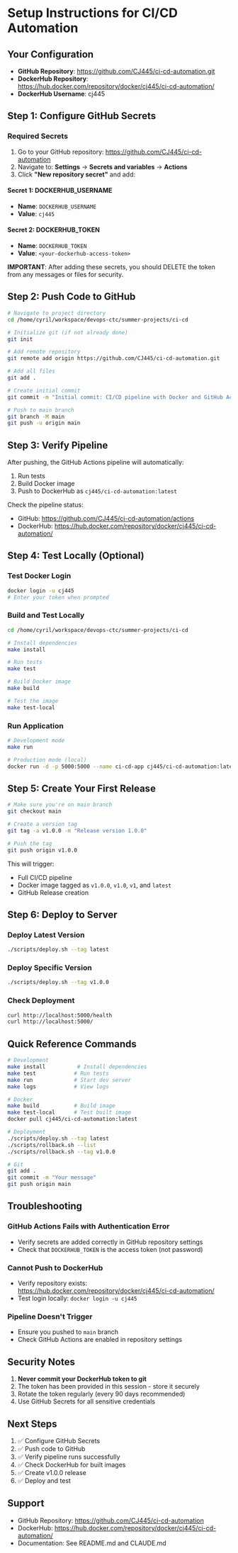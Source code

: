 # Setup Instructions for CI/CD Automation

## Your Configuration

- **GitHub Repository**: https://github.com/CJ445/ci-cd-automation.git
- **DockerHub Repository**: https://hub.docker.com/repository/docker/cj445/ci-cd-automation/
- **DockerHub Username**: cj445

## Step 1: Configure GitHub Secrets

### Required Secrets

1. Go to your GitHub repository: https://github.com/CJ445/ci-cd-automation
2. Navigate to: **Settings** → **Secrets and variables** → **Actions**
3. Click **"New repository secret"** and add:

#### Secret 1: DOCKERHUB_USERNAME
- **Name**: `DOCKERHUB_USERNAME`
- **Value**: `cj445`

#### Secret 2: DOCKERHUB_TOKEN
- **Name**: `DOCKERHUB_TOKEN`
- **Value**: `<your-dockerhub-access-token>`

**IMPORTANT**: After adding these secrets, you should DELETE the token from any messages or files for security.

## Step 2: Push Code to GitHub

```bash
# Navigate to project directory
cd /home/cyril/workspace/devops-ctc/summer-projects/ci-cd

# Initialize git (if not already done)
git init

# Add remote repository
git remote add origin https://github.com/CJ445/ci-cd-automation.git

# Add all files
git add .

# Create initial commit
git commit -m "Initial commit: CI/CD pipeline with Docker and GitHub Actions"

# Push to main branch
git branch -M main
git push -u origin main
```

## Step 3: Verify Pipeline

After pushing, the GitHub Actions pipeline will automatically:
1. Run tests
2. Build Docker image
3. Push to DockerHub as `cj445/ci-cd-automation:latest`

Check the pipeline status:
- GitHub: https://github.com/CJ445/ci-cd-automation/actions
- DockerHub: https://hub.docker.com/repository/docker/cj445/ci-cd-automation/

## Step 4: Test Locally (Optional)

### Test Docker Login
```bash
docker login -u cj445
# Enter your token when prompted
```

### Build and Test Locally
```bash
cd /home/cyril/workspace/devops-ctc/summer-projects/ci-cd

# Install dependencies
make install

# Run tests
make test

# Build Docker image
make build

# Test the image
make test-local
```

### Run Application
```bash
# Development mode
make run

# Production mode (local)
docker run -d -p 5000:5000 --name ci-cd-app cj445/ci-cd-automation:latest
```

## Step 5: Create Your First Release

```bash
# Make sure you're on main branch
git checkout main

# Create a version tag
git tag -a v1.0.0 -m "Release version 1.0.0"

# Push the tag
git push origin v1.0.0
```

This will trigger:
- Full CI/CD pipeline
- Docker image tagged as `v1.0.0`, `v1.0`, `v1`, and `latest`
- GitHub Release creation

## Step 6: Deploy to Server

### Deploy Latest Version
```bash
./scripts/deploy.sh --tag latest
```

### Deploy Specific Version
```bash
./scripts/deploy.sh --tag v1.0.0
```

### Check Deployment
```bash
curl http://localhost:5000/health
curl http://localhost:5000/
```

## Quick Reference Commands

```bash
# Development
make install          # Install dependencies
make test            # Run tests
make run             # Start dev server
make logs            # View logs

# Docker
make build           # Build image
make test-local      # Test built image
docker pull cj445/ci-cd-automation:latest

# Deployment
./scripts/deploy.sh --tag latest
./scripts/rollback.sh --list
./scripts/rollback.sh --tag v1.0.0

# Git
git add .
git commit -m "Your message"
git push origin main
```

## Troubleshooting

### GitHub Actions Fails with Authentication Error
- Verify secrets are added correctly in GitHub repository settings
- Check that `DOCKERHUB_TOKEN` is the access token (not password)

### Cannot Push to DockerHub
- Verify repository exists: https://hub.docker.com/repository/docker/cj445/ci-cd-automation/
- Test login locally: `docker login -u cj445`

### Pipeline Doesn't Trigger
- Ensure you pushed to `main` branch
- Check GitHub Actions are enabled in repository settings

## Security Notes

1. **Never commit your DockerHub token to git**
2. The token has been provided in this session - store it securely
3. Rotate the token regularly (every 90 days recommended)
4. Use GitHub Secrets for all sensitive credentials

## Next Steps

1. ✅ Configure GitHub Secrets
2. ✅ Push code to GitHub
3. ✅ Verify pipeline runs successfully
4. ✅ Check DockerHub for built images
5. ✅ Create v1.0.0 release
6. ✅ Deploy and test

## Support

- GitHub Repository: https://github.com/CJ445/ci-cd-automation
- DockerHub: https://hub.docker.com/repository/docker/cj445/ci-cd-automation/
- Documentation: See README.md and CLAUDE.md
